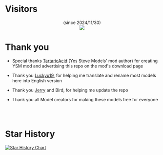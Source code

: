 # Visitors
<p align="center">
    (since 2024/11/30)
    <br>
    <img src="https://count.getloli.com/@ysmmodelrepo?name=ysmmodelrepo&theme=gelbooru&padding=8&offset=0&align=top&scale=1.3&pixelated=1&darkmode=auto"/>
</p>

# Thank you
 - Special thanks [TartaricAcid](https://github.com/TartaricAcid) (Yes Steve Models' mod author) for creating YSM mod and advertising this repo on the mod's download page
  
 - Thank you [Luckyu19](https://github.com/luckyu19), for helping me translate and rename most models here into English version

 - Thank you [Jerry](https://github.com/Jerry790790/Jerry790) and Bird, for helping me update the repo

 - Thank you all Model creators for making these models free for everyone
<br>
<br>

# Star History

<a href="https://star-history.com/?repos=journey-ad/Moe-Counter&type=Date#Elaina69/Yes-Steve-Model-Repo&Timeline">
 <picture>
   <source media="(prefers-color-scheme: dark)" srcset="https://api.star-history.com/svg?repos=Elaina69/Yes-Steve-Model-Repo&type=Timeline&theme=dark" />
   <source media="(prefers-color-scheme: light)" srcset="https://api.star-history.com/svg?repos=Elaina69/Yes-Steve-Model-Repo&type=Timeline" />
   <img alt="Star History Chart" src="https://api.star-history.com/svg?repos=Elaina69/Yes-Steve-Model-Repo&type=Timeline" />
 </picture>
</a>

